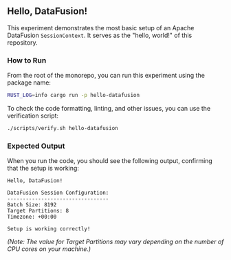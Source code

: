 ## Hello, DataFusion!

This experiment demonstrates the most basic setup of an Apache DataFusion `SessionContext`. It serves as the "hello,
world!" of this repository.

### How to Run

From the root of the monorepo, you can run this experiment using the package name:

```zsh
RUST_LOG=info cargo run -p hello-datafusion
```

To check the code formatting, linting, and other issues, you can use the verification script:

```zsh
./scripts/verify.sh hello-datafusion
```

### Expected Output

When you run the code, you should see the following output, confirming that the setup is working:

```text
Hello, DataFusion!

DataFusion Session Configuration:
---------------------------------
Batch Size: 8192
Target Partitions: 8
Timezone: +00:00

Setup is working correctly!
```

_(Note: The value for Target Partitions may vary depending on the number of CPU cores on your machine.)_
